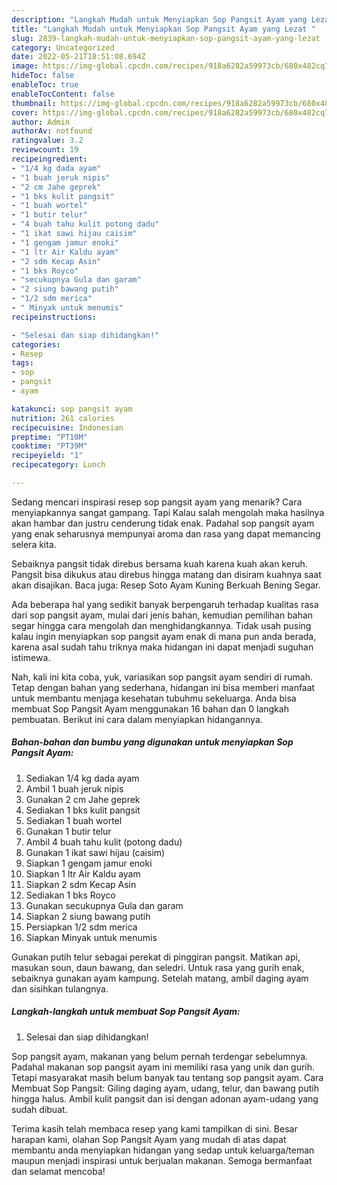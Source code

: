 ```yaml
---
description: "Langkah Mudah untuk Menyiapkan Sop Pangsit Ayam yang Lezat "
title: "Langkah Mudah untuk Menyiapkan Sop Pangsit Ayam yang Lezat "
slug: 2839-langkah-mudah-untuk-menyiapkan-sop-pangsit-ayam-yang-lezat
category: Uncategorized
date: 2022-05-21T18:51:08.694Z
image: https://img-global.cpcdn.com/recipes/918a6282a59973cb/680x482cq70/sop-pangsit-ayam-foto-resep-utama.jpg
hideToc: false
enableToc: true
enableTocContent: false
thumbnail: https://img-global.cpcdn.com/recipes/918a6282a59973cb/680x482cq70/sop-pangsit-ayam-foto-resep-utama.jpg
cover: https://img-global.cpcdn.com/recipes/918a6282a59973cb/680x482cq70/sop-pangsit-ayam-foto-resep-utama.jpg
author: Admin
authorAv: notfound
ratingvalue: 3.2
reviewcount: 19
recipeingredient:
- "1/4 kg dada ayam"
- "1 buah jeruk nipis"
- "2 cm Jahe geprek"
- "1 bks kulit pangsit"
- "1 buah wortel"
- "1 butir telur"
- "4 buah tahu kulit potong dadu"
- "1 ikat sawi hijau caisim"
- "1 gengam jamur enoki"
- "1 ltr Air Kaldu ayam"
- "2 sdm Kecap Asin"
- "1 bks Royco"
- "secukupnya Gula dan garam"
- "2 siung bawang putih"
- "1/2 sdm merica"
- " Minyak untuk menumis"
recipeinstructions:

- "Selesai dan siap dihidangkan!"
categories:
- Resep
tags:
- sop
- pangsit
- ayam

katakunci: sop pangsit ayam 
nutrition: 261 calories
recipecuisine: Indonesian
preptime: "PT10M"
cooktime: "PT39M"
recipeyield: "1"
recipecategory: Lunch

---
```



Sedang mencari inspirasi resep sop pangsit ayam yang menarik? Cara menyiapkannya sangat gampang. Tapi Kalau salah mengolah maka hasilnya akan hambar dan justru cenderung tidak enak. Padahal sop pangsit ayam yang enak seharusnya mempunyai aroma dan rasa yang dapat memancing selera kita.


Sebaiknya pangsit tidak direbus bersama kuah karena kuah akan keruh. Pangsit bisa dikukus atau direbus hingga matang dan disiram kuahnya saat akan disajikan. Baca juga: Resep Soto Ayam Kuning Berkuah Bening Segar.

Ada beberapa hal yang sedikit banyak berpengaruh terhadap kualitas rasa dari sop pangsit ayam, mulai dari jenis bahan, kemudian pemilihan bahan segar hingga cara mengolah dan menghidangkannya. Tidak usah pusing kalau ingin menyiapkan sop pangsit ayam enak di mana pun anda berada, karena asal sudah tahu triknya maka hidangan ini dapat menjadi suguhan istimewa.


Nah, kali ini kita coba, yuk, variasikan sop pangsit ayam sendiri di rumah. Tetap dengan bahan yang sederhana, hidangan ini bisa memberi manfaat untuk membantu menjaga kesehatan tubuhmu sekeluarga. Anda bisa membuat Sop Pangsit Ayam menggunakan 16 bahan dan 0 langkah pembuatan. Berikut ini cara dalam menyiapkan hidangannya.

<!--inarticleads1-->

##### Bahan-bahan dan bumbu yang digunakan untuk menyiapkan Sop Pangsit Ayam:

1. Sediakan 1/4 kg dada ayam
1. Ambil 1 buah jeruk nipis
1. Gunakan 2 cm Jahe geprek
1. Sediakan 1 bks kulit pangsit
1. Sediakan 1 buah wortel
1. Gunakan 1 butir telur
1. Ambil 4 buah tahu kulit (potong dadu)
1. Gunakan 1 ikat sawi hijau (caisim)
1. Siapkan 1 gengam jamur enoki
1. Siapkan 1 ltr Air Kaldu ayam
1. Siapkan 2 sdm Kecap Asin
1. Sediakan 1 bks Royco
1. Gunakan secukupnya Gula dan garam
1. Siapkan 2 siung bawang putih
1. Persiapkan 1/2 sdm merica
1. Siapkan  Minyak untuk menumis


Gunakan putih telur sebagai perekat di pinggiran pangsit. Matikan api, masukan soun, daun bawang, dan seledri. Untuk rasa yang gurih enak, sebaiknya gunakan ayam kampung. Setelah matang, ambil daging ayam dan sisihkan tulangnya. 

<!--inarticleads2-->

##### Langkah-langkah untuk membuat Sop Pangsit Ayam:


1. Selesai dan siap dihidangkan!

Sop pangsit ayam, makanan yang belum pernah terdengar sebelumnya. Padahal makanan sop pangsit ayam ini memiliki rasa yang unik dan gurih. Tetapi masyarakat masih belum banyak tau tentang sop pangsit ayam. Cara Membuat Sop Pangsit: Giling daging ayam, udang, telur, dan bawang putih hingga halus. Ambil kulit pangsit dan isi dengan adonan ayam-udang yang sudah dibuat. 

Terima kasih telah membaca resep yang kami tampilkan di sini. Besar harapan kami, olahan Sop Pangsit Ayam yang mudah di atas dapat membantu anda menyiapkan hidangan yang sedap untuk keluarga/teman maupun menjadi inspirasi untuk berjualan makanan. Semoga bermanfaat dan selamat mencoba!
